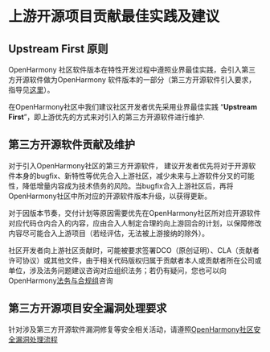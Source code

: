 # 上游开源项目贡献最佳实践及建议

## Upstream First 原则
OpenHarmony 社区软件版本在特性开发过程中遵照业界最佳实践，会引入第三方开源软件做为OpenHarmony 软件版本的一部分（第三方开源软件引入要求，指导见[这里](https://gitee.com/openharmony/docs/blob/master/zh-cn/contribute/%E7%AC%AC%E4%B8%89%E6%96%B9%E5%BC%80%E6%BA%90%E8%BD%AF%E4%BB%B6%E5%BC%95%E5%85%A5%E6%8C%87%E5%AF%BC.md)）。

在OpenHarmony社区中我们建议社区开发者优先采用业界最佳实践 “**Upstream First**”，即上游优先的方式来对引入的第三方开源软件进行维护.

## 第三方开源软件贡献及维护

对于引入OpenHarmony社区的第三方开源软件， 建议开发者优先将对于开源软件本身的bugfix、新特性等优先合入上游社区，减少未来与上游软件分叉的可能性，降低增量内容成为技术债务的风险。当bugfix合入上游社区后，再将OpenHarmony社区中所对应的开源软件版本升级，以获得更新。

对于因版本节奏，交付计划等原因需要优先在OpenHarmony社区所对应开源软件对应代码仓内合入的内容，应由合入人制定合理的向上游回合的计划，以保障修改内容尽可能合入上游项目（若经评估，无法被上游接纳的除外）。

社区开发者向上游社区贡献时，可能被要求签署DCO（原创证明）、CLA（贡献者许可协议）或其他文件，由于相关代码版权归属于贡献者本人或贡献者所在公司或单位，涉及法务问题建议咨询对应组织法务；若仍有疑问，您也可以向OpenHarmony[法务与合规组](https://www.openharmony.cn/GLA)咨询

## 第三方开源项目安全漏洞处理要求
针对涉及第三方开源软件漏洞修复等安全相关活动，请遵照[OpenHarmony社区安全漏洞处理流程](https://www.openharmony.cn/security/vulnerability-process)


